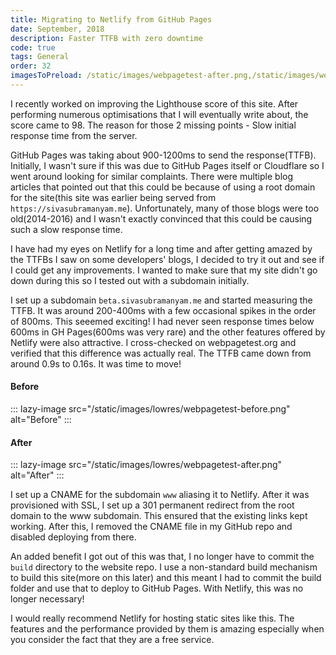 ```yaml
---
title: Migrating to Netlify from GitHub Pages
date: September, 2018
description: Faster TTFB with zero downtime
code: true
tags: General
order: 32
imagesToPreload: /static/images/webpagetest-after.png,/static/images/webpagetest-before.png
---
```


I recently worked on improving the Lighthouse score of this site. After performing numerous
optimisations that I will eventually write about, the score came to 98. The reason for those
2 missing points - Slow initial response time from the server.

GitHub Pages was taking about 900-1200ms to send the response(TTFB). Initially, I
wasn't sure if this was due to GitHub Pages itself or Cloudflare so I went around looking for
similar complaints. There were multiple blog articles that pointed out that this could be
because of using a root domain for the site(this site was earlier being served from `https://sivasubramanyam.me`).
Unfortunately, many of those blogs were too old(2014-2016) and I wasn't exactly convinced
that this could be causing such a slow response time.

I have had my eyes on Netlify for a long time and after getting amazed by the TTFBs I saw
on some developers' blogs, I decided to try it out and see if I could get any
improvements. I wanted to make sure that my site didn't go down during this so I tested out
with a subdomain initially.

I set up a subdomain `beta.sivasubramanyam.me` and started measuring the TTFB. It was around
200-400ms with a few occasional spikes in the order of 800ms. This seeemed exciting! I had never
seen response times below 600ms in GH Pages(600ms was very rare) and the other features offered
by Netlify were also attractive. I cross-checked on webpagetest.org and verified
that this difference was actually real. The TTFB came down from around 0.9s to 0.16s.
It was time to move!

#### **Before**

::: lazy-image src="/static/images/lowres/webpagetest-before.png" alt="Before" :::

#### **After**

::: lazy-image src="/static/images/lowres/webpagetest-after.png" alt="After" :::

I set up a CNAME for the subdomain `www` aliasing it to Netlify. After it was provisioned with
SSL, I set up a 301 permanent redirect from the root domain to the www subdomain. This ensured that
the existing links kept working. After this, I removed the CNAME file in my GitHub repo and
disabled deploying from there. 

An added benefit I got out of this was that, I no longer have to commit the `build` directory
to the website repo. I use a non-standard build mechanism to build this site(more on this later)
and this meant I had to commit the build folder and use that to deploy to GitHub Pages. With
Netlify, this was no longer necessary!

I would really recommend Netlify for hosting static sites like this. The features and the
performance provided by them is amazing especially when you consider the fact that they are a
free service.
